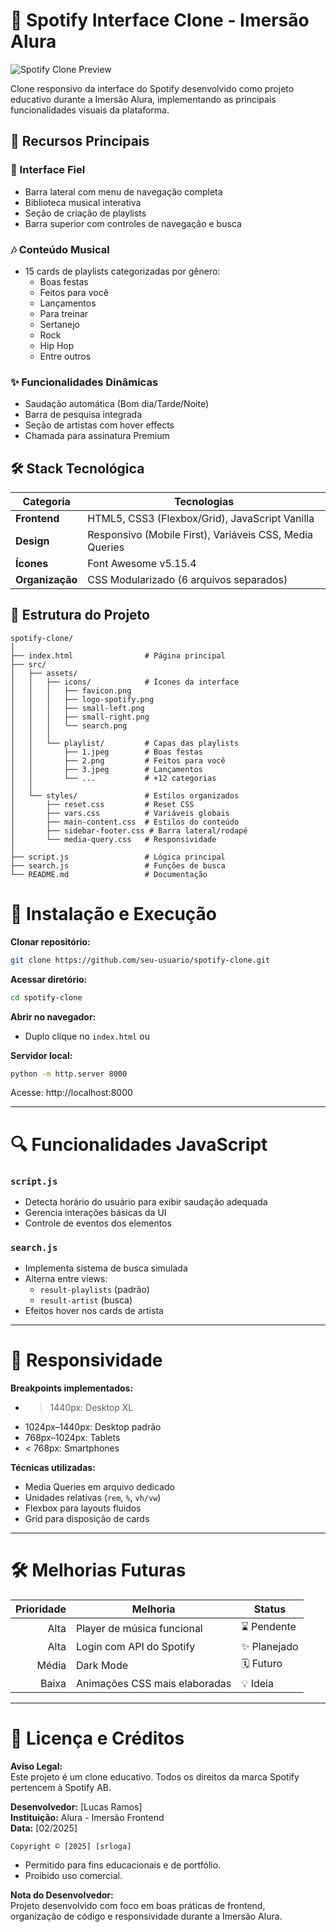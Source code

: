 # 🎵 Spotify Interface Clone - Imersão Alura

![Spotify Clone Preview](spotify.jpeg)

Clone responsivo da interface do Spotify desenvolvido como projeto educativo durante a Imersão Alura, implementando as principais funcionalidades visuais da plataforma.

## 🌟 Recursos Principais

### 🎨 Interface Fiel
- Barra lateral com menu de navegação completa
- Biblioteca musical interativa
- Seção de criação de playlists
- Barra superior com controles de navegação e busca

### 🎶 Conteúdo Musical
- 15 cards de playlists categorizadas por gênero:
  - Boas festas
  - Feitos para você
  - Lançamentos
  - Para treinar
  - Sertanejo
  - Rock
  - Hip Hop
  - Entre outros

### ✨ Funcionalidades Dinâmicas
- Saudação automática (Bom dia/Tarde/Noite)
- Barra de pesquisa integrada
- Seção de artistas com hover effects
- Chamada para assinatura Premium

## 🛠 Stack Tecnológica

| Categoria       | Tecnologias                                                                 |
|-----------------|----------------------------------------------------------------------------|
| **Frontend**    | HTML5, CSS3 (Flexbox/Grid), JavaScript Vanilla                             |
| **Design**      | Responsivo (Mobile First), Variáveis CSS, Media Queries                   |
| **Ícones**      | Font Awesome v5.15.4                                                       |
| **Organização** | CSS Modularizado (6 arquivos separados)                                    |

## 📁 Estrutura do Projeto

```plaintext
spotify-clone/
│
├── index.html                # Página principal
├── src/
│   ├── assets/
│   │   ├── icons/            # Ícones da interface
│   │   │   ├── favicon.png
│   │   │   ├── logo-spotify.png
│   │   │   ├── small-left.png
│   │   │   ├── small-right.png
│   │   │   └── search.png
│   │   │
│   │   └── playlist/         # Capas das playlists
│   │       ├── 1.jpeg        # Boas festas
│   │       ├── 2.png         # Feitos para você
│   │       ├── 3.jpeg        # Lançamentos
│   │       └── ...           # +12 categorias
│   │
│   └── styles/               # Estilos organizados
│       ├── reset.css         # Reset CSS
│       ├── vars.css          # Variáveis globais
│       ├── main-content.css  # Estilos do conteúdo
│       ├── sidebar-footer.css # Barra lateral/rodapé
│       └── media-query.css   # Responsividade
│
├── script.js                 # Lógica principal
├── search.js                 # Funções de busca
└── README.md                 # Documentação
```

# 🚀 Instalação e Execução

**Clonar repositório:**

```bash
git clone https://github.com/seu-usuario/spotify-clone.git
```

**Acessar diretório:**

```bash
cd spotify-clone
```

**Abrir no navegador:**

- Duplo clique no `index.html` ou

**Servidor local:**

```bash
python -m http.server 8000
```

Acesse: http://localhost:8000

---

# 🔍 Funcionalidades JavaScript

### `script.js`

- Detecta horário do usuário para exibir saudação adequada  
- Gerencia interações básicas da UI  
- Controle de eventos dos elementos  

### `search.js`

- Implementa sistema de busca simulada  
- Alterna entre views:
  - `result-playlists` (padrão)
  - `result-artist` (busca)
- Efeitos hover nos cards de artista

---

# 📱 Responsividade

**Breakpoints implementados:**

- > 1440px: Desktop XL  
- 1024px–1440px: Desktop padrão  
- 768px–1024px: Tablets  
- < 768px: Smartphones  

**Técnicas utilizadas:**

- Media Queries em arquivo dedicado  
- Unidades relativas (`rem`, `%`, `vh/vw`)  
- Flexbox para layouts fluidos  
- Grid para disposição de cards  

---

# 🛠 Melhorias Futuras

| Prioridade | Melhoria                         | Status     |
|-----------:|----------------------------------|------------|
| Alta       | Player de música funcional       | ⌛ Pendente |
| Alta       | Login com API do Spotify         | ✨ Planejado |
| Média      | Dark Mode                        | 🗓 Futuro   |
| Baixa      | Animações CSS mais elaboradas    | 💡 Ideia    |

---

# 📜 Licença e Créditos

**Aviso Legal:**  
Este projeto é um clone educativo. Todos os direitos da marca Spotify pertencem à Spotify AB.

**Desenvolvedor:** [Lucas Ramos]  
**Instituição:** Alura - Imersão Frontend  
**Data:** [02/2025]

```
Copyright © [2025] [srloga]
```

- Permitido para fins educacionais e de portfólio.  
- Proibido uso comercial.  

**Nota do Desenvolvedor:**  
Projeto desenvolvido com foco em boas práticas de frontend,  
organização de código e responsividade durante a Imersão Alura.

